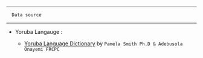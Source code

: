 -----------------------
    
      Data source 
-------------------

* Yoruba Langauge : 
           
    * [Yoruba Language Dictionary](https://www.yorubadictionary.com/) by `Pamela Smith Ph.D & Adebusola Onayemi FRCPC`
 
